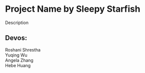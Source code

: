 # Project Name by Sleepy Starfish  
Description  
## Devos:  
Roshani Shrestha  
Yuqing Wu  
Angela Zhang  
Hebe Huang  

